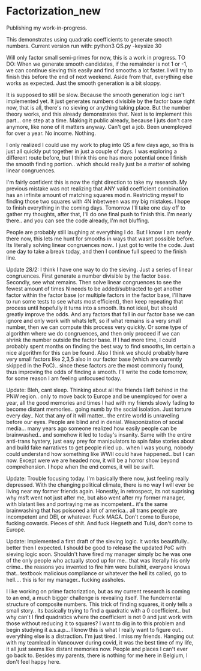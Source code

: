 # Factorization_new

Publishing my work-in-progress.

This demonstrates using quadratic coefficients to generate smooth numbers.
Current version run with: python3 QS.py -keysize 30 

Will only factor small semi-primes for now, this is a work in progress.
TO DO: When we generate smooth candidates, if the remainder is not 1 or -1, we can continue sieving this easily and find smooths a lot faster. I will try to finish this before the end of next weekend. Aside from that, everything else works as expected. Just the smooth generation is a bit sloppy.

It is supposed to still be slow. Because the smooth generation logic isn't implemented yet. It just generates numbers divisible by the factor base right now, that is all, there's no sieving or anything taking place. But the number theory works, and this already demonstrates that. Next is to implement this part... one step at a time. Making it public already, because I juts don't care anymore, like none of it matters anyway. Can't get a job. Been unemployed for over a year. No income. Nothing.

I only realized I could use my work to plug into QS a few days ago, so this is just all quickly put together in just a couple of days. I was exploring a different route before, but I think this one has more potential once I finish the smooth finding portion.. which should really just be a matter of solving linear congruences.

I'm fairly confident this is now the right direction to take my research. My previous mistake was not realizing that ANY valid coefficient combination has an infinite amount of matching squares mod n. Restricting myself to finding those two squares with 4N inbetween was my big mistakes. I hope to finish everything in the coming days. Tomorrow I'll take one day off to gather my thoughts, after that, I'll do one final push to finish this. I'm nearly there.. and you can see the code already, I'm not bluffing.

People are probably still laughing at everything I do. But I know I am nearly there now, this lets me hunt for smooths in ways that wasnt possible before. Its literally solving linear congruences now.. I just got to write the code. Just one day to take a break today, and then I continue full speed to the finish line.

Update 28/2: I think I have one way to do the sieving. Just a series of linear congruences. First generate a number divisible by the factor base. Secondly, see what remains. Then solve linear congruences to see the fewest amount of times N needs to be added/subtracted to get another factor within the factor base (or multiple factors in the factor base, I'll have to run some tests to see whats most efficient), then keep repeating that process until hopefully it turns into a smooth. Its not ideal, but should greatly improve the odds. And any factors that fall in our factor base we can ignore and only work with whats left, so if what remains is a very small number, then we can compute this process very quickly. Or some type of algorithm where we do congruences, and then only proceed if we can shrink the number outside the factor base. If I had more time, I could probably spent months on finding the best way to find smooths, Im certain a nice algorithm for this can be found. Also I think we should probably have very small factors like 2,3,5 also in our factor base (which are currently skipped in the PoC).. since these factors are the most commonly found, thus improving the odds of finding a smooth. I'll write the code tomorrow, for some reason I am feeling unfocused today.

Update: Bleh, cant sleep. Thinking about all the friends I left behind in the PNW region.. only to move back to Europe and be unemployed for over a year, all the good memories and times I had with my friends slowly fading to become distant memories.. going numb by the social isolation. Just torture every day.. Not that any of it will matter.. the entire world is unraveling before our eyes. People are blind and in denial. Weaponization of social media... many years ago someone realized how easily people can be brainwashed.. and somehow it led to today's insanity. Same with the entire anti-trans hystery, just easy prey for manipulators to spin false stories about and build fake narratives to get people riled up.. when I was young, nobody could understand how something like WWII could have happened.. but I can now. Except were we are headed now, it will be a horror show beyond comprehension. I hope when the end comes, it will be swift.

Update: Trouble focusing today. I'm basically there now, just feeling really depressed. With the changing political climate, there is no way I will ever be living near my former friends again. Honestly, in retrospect, its not suprising why msft went not just after me, but also went after my former manager, with blatant lies and portraying me as incompetent.. it's the same brainwashing that has poisoned a lot of america.. all trans people are incompetent and DEI, or whatever. Fuck MAGA. Don't come to Europe, fucking cowards. Pieces of shit. And fuck Hegseth and Tulsi, don't come to Europe.

Update: Implemented a first draft of the sieving logic. It works beautifully.. better then I expected. I should be good to release the updated PoC with sieving logic soon. Shouldn't have fired my manager simply bc he was one of the only people who actually stood up for me.. that was literally his only crime.. the reasons you invented to fire him were bullshit, everyone knows that.. textbook malicious compliance or whatever the hell its called, go to hell.... this is for my manager.. fucking assholes.

I like working on prime factorization, but as my current research is coming to an end, a much bigger challenge is revealing itself. The fundemental structure of composite numbers. This trick of finding squares, it only tells a small story.. its basically trying to find a quadratic with a 0 coefficient.. but why can't I find quadratics where the coefficient is not 0 and just work with those without reducing it to squares? I want to dig in to this problem and begin studying it a.s.a.p... I know this is what I really want to figure out.. everything else is a distraction. I'm just tired. I miss my friends. Hanging out with my teamlead in Vancouver during covid, it was the best time of my life, it all just seems like distant memories now. People and places I can't ever go back to. Besides my parents, there is nothing for me here in Belgium, I don't feel happy here. 
